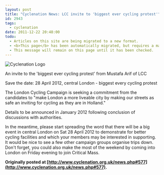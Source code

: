 ```yaml
---
layout: post
title: "Cyclenation News: LCC invite to 'biggest ever cycling protest'"
id: 2943
tags:
  - cyclenation
date: 2011-12-22 20:48:00
todo:
  - Articles on this site are being migrated to a new format.
  - <b>This page</b> has been automatically migrated, but requires a manual check-&amp;-tune to ensure the format and links all work as expected.
  - This message will remain on this page until it has been checked.
---
```


![Cyclenation Logo](http://www.pompeybug.co.uk/wp-content/plugins/wp-cyclenation-news/cnlogo.jpg)<p>An invite to the 'biggest ever cycling protest' from Mustafa Arif of LCC 

 Save the date: 28 April 2012, central London - biggest every cycling protest 

The London Cycling Campaign is seeking a commitment from the 
 candidates to "make London a more liveable city by making our streets as 
 safe an inviting for cycling as they are in Holland."

Details to be announced in January 2012 following conclusion of discussions 
 with authorities.

In the meantime, please start spreading the word that there will be a big 
 event in central London on Sat 28 April 2012 to demonstrate for better 
 cycling facilities and which your members may be interested in supporting. 
 It would be nice to see a few other campaign groups organise trips down. 
 Don't forget, you could also make the most of the weekend by coming into 
 London on Friday evening to join Critical Mass.

**Originally posted at [http://www.cyclenation.org.uk/news.php#577](http://www.cyclenation.org.uk/news.php#577).**